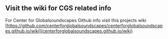 
 ## Visit the wiki for CGS related info

For Center for Globalsoundscapes Github info visit this projects wiki [https://github.com/centerforglobalsoundscapes/centerforglobalsoundscapes.github.io/wiki](centerforglobalsoundscapes.github.io/wiki)


